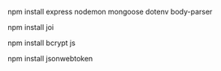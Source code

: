 npm install express nodemon mongoose dotenv body-parser

npm install joi

<!-- ?install encryption library -->
npm install bcrypt js

<!-- install package for generating web tokens -->
 npm install jsonwebtoken
